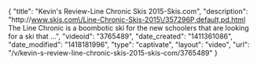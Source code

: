 {
    "title": "Kevin's Review-Line Chronic Skis 2015-Skis.com",
    "description": "http:\/\/www.skis.com\/Line-Chronic-Skis-2015\/357296P,default,pd.html The Line Chronic is a boombotic ski for the new schoolers that are looking for a ski that ...",
    "videoid": "3765489",
    "date_created": "1411361086",
    "date_modified": "1418181996",
    "type": "captivate",
    "layout": "video",
    "url": "\/v\/kevin-s-review-line-chronic-skis-2015-skis-com\/3765489"
}